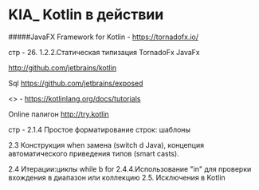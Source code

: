 # KIA_ Kotlin в действии
#####JavaFX Framework for Kotlin - https://tornadofx.io/

стр - 26. 1.2.2.Статическая типизация
TornadoFx 
JavaFx

http://github.com/jetbrains/kotlin

Sql https://github.com/jetbrains/exposed

<<Tutorials>> - https://kotlinlang.org/docs/tutorials

Online палигон http://try.kotlin

стр - 2.1.4 Простое форматирование строк: шаблоны

2.3 Конструкция when замена (switch d Java), 
    концепция автоматического приведения типов (smart casts).
    
2.4 Итерации:циклы while b for
2.4.4.Использование "in" для проверки вхождения в диапазон или коллекцию
2.5. Исключения в Kotlin